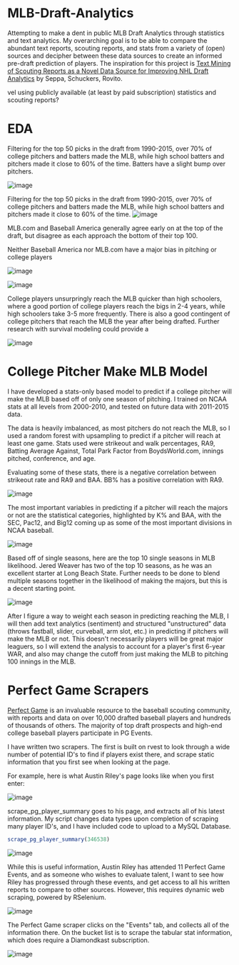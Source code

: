 # MLB-Draft-Analytics
Attempting to make a dent in public MLB Draft Analytics through statistics and text analytics. My overarching goal is to be able to compare the abundant text reports, scouting reports, and stats from a variety of (open) sources and decipher between these data sources to create an informed pre-draft prediction of players. The inspiration for this project is [Text Mining of Scouting Reports as a Novel Data Source
for Improving NHL Draft Analytics](https://pdfs.semanticscholar.org/2f0a/a4de57e251846b55de8792e5b5ef97264cfc.pdf) by Seppa, Schuckers, Rovito.

vel using publicly available (at least by paid subscription) statistics and scouting reports?

# EDA
Filtering for the top 50 picks in the draft from 1990-2015, over 70% of college pitchers and batters made the MLB, while high school batters and pitchers made it close to 60% of the time. Batters have a slight bump over pitchers. 

![image](https://user-images.githubusercontent.com/23176357/113215767-37f7bc00-9230-11eb-925d-80122c3f349f.png)


Filtering for the top 50 picks in the draft from 1990-2015, over 70% of college pitchers and batters made the MLB, while high school batters and pitchers made it close to 60% of the time. 
![image](https://user-images.githubusercontent.com/23176357/113215405-a5efb380-922f-11eb-90f8-1ad8a09332c9.png)

MLB.com and Baseball America generally agree early on at the top of the draft, but disagree as each approach the bottom of their top 100.

Neither Baseball America nor MLB.com have a major bias in pitching or college players

![image](https://user-images.githubusercontent.com/23176357/113216106-b6ecf480-9230-11eb-8016-dfc58afd7cf4.png)

![image](https://user-images.githubusercontent.com/23176357/113216233-da17a400-9230-11eb-95ba-762727af18c0.png)

College players unsurpringly reach the MLB quicker than high schoolers, where a good portion of college players reach the bigs in 2-4 years, while high schoolers take 3-5 more frequently. There is also a good contingent of college pitchers that reach the MLB the year after being drafted. Further research with survival modeling could provide a 

![image](https://user-images.githubusercontent.com/23176357/113216275-ef8cce00-9230-11eb-8b29-d14a4da3ae1a.png)

# College Pitcher Make MLB Model

I have developed a stats-only based model to predict if a college pitcher will make the MLB based off of only one season of pitching. I trained on NCAA stats at all levels from 2000-2010, and tested on future data with 2011-2015 data. 

The data is heavily imbalanced, as most pitchers do not reach the MLB, so I used a random forest with upsampling to predict if a pitcher will reach at least one game. Stats used were strikeout and walk percentages, RA9, Batting Average Against, Total Park Factor from BoydsWorld.com, innings pitched, conference, and age. 

Evaluating some of these stats, there is a negative correlation between strikeout rate and RA9 and BAA. BB% has a positive correlation with RA9. 

![image](https://user-images.githubusercontent.com/23176357/113217225-77bfa300-9232-11eb-8c30-0244bd8096b7.png)

The most important variables in predicting if a pitcher will reach the majors or not are the statistical categories, highlighted by K% and BAA, with the SEC, Pac12, and Big12 coming up as some of the most important divisions in NCAA baseball.

![image](https://user-images.githubusercontent.com/23176357/113218009-a722df80-9233-11eb-85a1-749d46562d5d.png)

Based off of single seasons, here are the top 10 single seasons in MLB likelihood. Jered Weaver has two of the top 10 seasons, as he was an excellent starter at Long Beach State. Further needs to be done to blend multiple seasons together in the likelihood of making the majors, but this is a decent starting point. 

![image](https://user-images.githubusercontent.com/23176357/113217656-13511380-9233-11eb-9fba-a38780ca3b2c.png)

After I figure a way to weight each season in predicting reaching the MLB, I will then add text analytics (sentiment) and structured "unstructured" data (throws fastball, slider, curveball, arm slot, etc.) in predicting if pitchers will make the MLB or not. This doesn't necessarily players will be great major leaguers, so I will extend the analysis to account for a player's first 6-year WAR, and also may change the cutoff from just making the MLB to pitching 100 innings in the MLB. 


# Perfect Game Scrapers
[Perfect Game](https://www.perfectgame.org/default.aspx)  is an invaluable resource to the baseball scouting community, with reports and data on over 10,000 drafted baseball players and hundreds of thousands of others. The majority of top draft prospects and high-end college baseball players participate in PG Events. 

I have written two scrapers. The first is built on rvest to look through a wide number of potential ID's to find if players exist there, and scrape static information that you first see when looking at the page. 

For example, here is what Austin Riley's page looks like when you first enter:

![image](https://user-images.githubusercontent.com/23176357/88014467-dcd3ce00-cad3-11ea-8f41-90121a4e01e3.png)

scrape_pg_player_summary goes to his page, and extracts all of his latest information. My script changes data types upon completion of scraping many player ID's, and I have included code to upload to a MySQL Database.

```r
scrape_pg_player_summary(346538)
```

![image](https://user-images.githubusercontent.com/23176357/88014942-ef023c00-cad4-11ea-8c6c-50c0ff60e89c.png)

While this is useful information, Austin Riley has attended 11 Perfect Game Events, and as someone who wishes to evaluate talent, I want to see how Riley has progressed through these events, and get access to all his written reports to compare to other sources. However, this requires dynamic web scraping, powered by RSelenium.

![image](https://user-images.githubusercontent.com/23176357/88015433-ff66e680-cad5-11ea-9a4b-cb7491b744a6.png)

The Perfect Game scraper clicks on the "Events" tab, and collects all of the information there. On the bucket list is to scrape the tabular stat information, which does require a Diamondkast subscription.

![image](https://user-images.githubusercontent.com/23176357/88015995-53be9600-cad7-11ea-9821-09edd4e47033.png)





